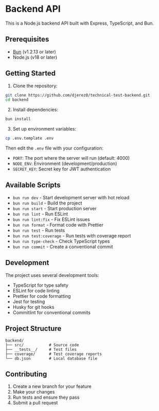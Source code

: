 # Backend API

This is a Node.js backend API built with Express, TypeScript, and Bun.

## Prerequisites

- [Bun](https://bun.sh) (v1.2.13 or later)
- Node.js (v18 or later)

## Getting Started

1. Clone the repository:

```bash
git clone https://github.com/djerez0/technical-test-backend.git
cd backend
```

2. Install dependencies:

```bash
bun install
```

3. Set up environment variables:

```bash
cp .env.template .env
```

Then edit the `.env` file with your configuration:

- `PORT`: The port where the server will run (default: 4000)
- `NODE_ENV`: Environment (development/production)
- `SECRET_KEY`: Secret key for JWT authentication

## Available Scripts

- `bun run dev` - Start development server with hot reload
- `bun run build` - Build the project
- `bun run start` - Start production server
- `bun run lint` - Run ESLint
- `bun run lint:fix` - Fix ESLint issues
- `bun run format` - Format code with Prettier
- `bun run test` - Run tests
- `bun run test:coverage` - Run tests with coverage report
- `bun run type-check` - Check TypeScript types
- `bun run commit` - Create a conventional commit

## Development

The project uses several development tools:

- TypeScript for type safety
- ESLint for code linting
- Prettier for code formatting
- Jest for testing
- Husky for git hooks
- Commitlint for conventional commits

## Project Structure

```
backend/
├── src/           # Source code
├── __tests__/     # Test files
├── coverage/      # Test coverage reports
└── db.json        # Local database file
```

## Contributing

1. Create a new branch for your feature
2. Make your changes
3. Run tests and ensure they pass
4. Submit a pull request
